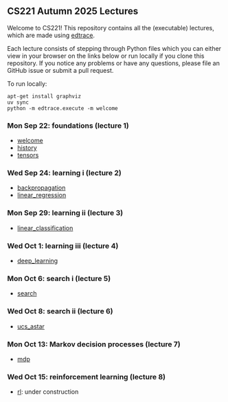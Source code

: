 ## CS221 Autumn 2025 Lectures

Welcome to CS221!  This repository contains all the (executable) lectures,
which are made using [edtrace](https://github.com/percyliang/edtrace).

Each lecture consists of stepping through Python files which you can either
view in your browser on the links below or run locally if you clone this
repository.  If you notice any problems or have any questions, please file an
GitHub issue or submit a pull request.

To run locally:

    apt-get install graphviz
    uv sync
    python -m edtrace.execute -m welcome

### Mon Sep 22: foundations (lecture 1)

- [welcome](https://stanford-cs221.github.io/autumn2025-lectures/?trace=welcome)
- [history](https://stanford-cs221.github.io/autumn2025-lectures/?trace=history)
- [tensors](https://stanford-cs221.github.io/autumn2025-lectures/?trace=tensors)

### Wed Sep 24: learning i (lecture 2)

- [backpropagation](https://stanford-cs221.github.io/autumn2025-lectures/?trace=backpropagation)
- [linear_regression](https://stanford-cs221.github.io/autumn2025-lectures/?trace=linear_regression)

### Mon Sep 29: learning ii (lecture 3)

- [linear_classification](https://stanford-cs221.github.io/autumn2025-lectures/?trace=linear_classification)

### Wed Oct 1: learning iii (lecture 4)

- [deep_learning](https://stanford-cs221.github.io/autumn2025-lectures/?trace=deep_learning)

### Mon Oct 6: search i (lecture 5)

- [search](https://stanford-cs221.github.io/autumn2025-lectures/?trace=search)

### Wed Oct 8: search ii (lecture 6)

- [ucs_astar](https://stanford-cs221.github.io/autumn2025-lectures/?trace=ucs_astar)

### Mon Oct 13: Markov decision processes (lecture 7)

- [mdp](https://stanford-cs221.github.io/autumn2025-lectures/?trace=mdp)

### Wed Oct 15: reinforcement learning (lecture 8)

- [rl](https://stanford-cs221.github.io/autumn2025-lectures/?trace=rl): under construction
